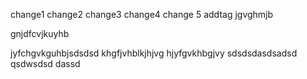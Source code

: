 change1
change2
change3
change4
change 5
addtag
jgvghmjb

gnjdfcvjkuyhb

jyfchgvkguhbjsdsdsd
khgfjvhblkjhjvg
hjyfgvkhbgjvy
sdsdsdasdsadsd
qsdwsdsd
dassd
